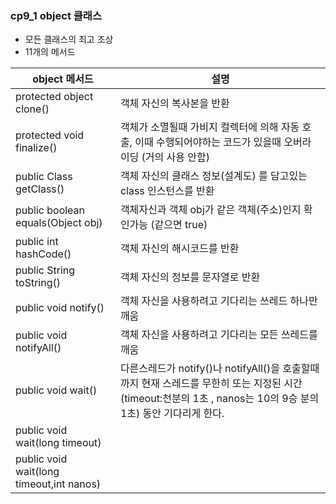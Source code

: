 ### cp9_1 object 클래스

- 모든 클래스의 최고 조상
- 11개의 메서드

| object 메서드                            | 설명                                                                                                                                                         |
| ---------------------------------------- | ------------------------------------------------------------------------------------------------------------------------------------------------------------ |
| protected object clone()                 | 객체 자신의 복사본을 반환                                                                                                                                    |
| protected void finalize()                | 객체가 소멸될때 가비지 컬렉터에 의해 자동 호출, 이때 수행되어야하는 코드가 있을때 오버라이딩 (거의 사용 안함)                                                |
| public Class getClass()                  | 객체 자신의 클래스 정보(설계도) 를 담고있는 class 인스턴스를 반환                                                                                            |
| public boolean equals(Object obj)        | 객체자신과 객체 obj가 같은 객체(주소)인지 확인가능 (같으면 true)                                                                                             |
| public int hashCode()                    | 객체 자신의 해시코드를 반환                                                                                                                                  |
| public String toString()                 | 객체 자신의 정보를 문자열로 반환                                                                                                                             |
| public void notify()                     | 객체 자신을 사용하려고 기다리는 쓰레드 하나만 깨움                                                                                                           |
| public void notifyAll()                  | 객체 자신을 사용하려고 기다리는 모든 쓰레드를 깨움                                                                                                           |
| public void wait()                       | 다른스레드가 notify()나 notifyAll()을 호출할때까지 현재 스레드를 무한히 또는 지정된 시간(timeout:천분의 1초 , nanos는 10의 9승 분의 1초) 동안 기다리게 한다. |
| public void wait(long timeout)           |                                                                                                                                                              |
| public void wait(long timeout,int nanos) |                                                                                                                                                              |
